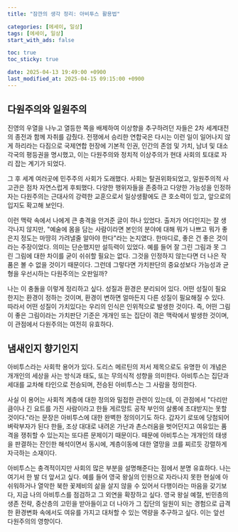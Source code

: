 ```yaml
---
title: "잠깐의 생각 정리: 아비투스 활용법"

categories: [에세이, 일상]
tags: [에세이, 일상]
start_with_ads: false

toc: true
toc_sticky: true

date: 2025-04-13 19:49:00 +0900
last_modified_at: 2025-04-15 09:15:00 +0900
---
```


## **다원주의와 일원주의**

진영의 우열을 나누고 열등한 쪽을 배제하여 이상향을 추구하려던 자들은 2차 세계대전의 종전과 함께 자취를 감췄다. 전쟁에서 승리한 연합국은 다시는 이런 일이 일어나지 않게 하리라는 다짐으로 국제연합 헌장에 기본적 인권, 인간의 존엄 및 가치, 남녀 및 대소 각국의 평등권을 명시했고, 이는 다원주의와 정치적 이상주의가 현대 사회의 토대로 자리 잡는 계기가 되었다.

그 후 세계 여러곳에 민주주의 사회가 도래했다. 사회는 탈권위화되었고, 일원주의적 사고관은 점차 자연스럽게 후퇴했다. 다양한 행위자들을 존중하고 다양한 가능성을 인정하자는 다원주의는 근대사의 강력한 교훈으로서 일상생활에도 큰 호소력이 있고, 앞으로의 입지도 확고해 보인다.

이런 맥락 속에서 나에게 큰 충격을 안겨준 글이 하나 있었다. 출저가 어디인지는 잘 생각나지 않지만, "예술에 몸을 담는 사람이라면 본인의 분야에 대해 뭐가 나쁘고 뭐가 좋은지 정도는 마땅히 가려낼줄 알아야 한다"라는 논지였다. 한마디로, 좋은 건 좋은 것이라는 주장이었다. 의미는 단순했지만 설득력이 있었다. 예를 들어 잘 그린 그림과 못 그린 그림에 대한 차이를 굳이 쉬쉬할 필요는 없다. 그것을 인정하지 않는다면 더 나은 작품은 볼 수 없을 것이기 때문이다. 그런데 그렇다면 가치판단의 중요성보다 가능성과 균형을 우선시하는 다원주의는 오판일까?

나는 이 충돌을 이렇게 정리하고 싶다. 성질과 환경은 분리되어 있다. 어떤 성질이 필요한지는 환경이 정하는 것이며, 환경이 변하면 얼마든지 다른 성질이 필요해질 수 있다. 따라서 어떤 성질이 가치있다는 우리의 인식은 인위적으로 발생한 것이다. 즉, 어떤 그림이 좋은 그림이라는 가치판단 기준은 개개인 또는 집단이 겪은 맥락에서 발생한 것이며, 이 관점에서 다원주의는 여전히 유효하다.

## **냄새인지 향기인지**

아비투스라는 사회학 용어가 있다. 도리스 메르틴의 저서 제목으로도 유명한 이 개념은 개개인의 세상을 사는 방식과 태도, 또는 무의식적 성향을 의미한다. 아비투스는 집단과 세대를 교차해 타인으로 전승되며, 전승된 아비투스는 그 사람을 정의한다.

사실 이 용어는 사회적 계층에 대한 정의와 밀접한 관련이 있는데, 이 관점에서 "다리만큼이나 긴 요트를 가진 사람이라고 한들 게르망트 공작 부인의 살롱에 초대받지는 못할 것이다."라는 문장은 아비투스에 대한 완벽한 정의이기도 하다. 갑자기 로또에 당첨되어 벼락부자가 된다 한들, 조상 대대로 내려온 가난과 촌스러움을 벗어던지고 여유있는 품격을 쟁취할 수 있는지는 또다른 문제이기 때문이다. 때문에 아비투스는 개개인의 태생을 판결하는 잔인한 해석이면서 동시에, 계층이동에 대한 열망을 코를 찌르듯 강렬하게 자극하는 소재이다.

아비투스는 충격적이지만 사회의 많은 부분을 설명해준다는 점에서 분명 유효하다. 나는 여기서 한 발 더 앞서고 싶다. 예를 들어 영국 왕실의 인원으로 자라나지 못한 현실에 아쉬워하거나 열악한 북한 꽃제비의 삶을 살지 않을 수 있어서 다행이라는 마음을 갖기보다, 지금 나의 아비투스를 점검하고 그 외연을 확장하고 싶다. 영국 왕실 예절, 빈민층의 생존 전략, 중산층의 고민을 받아들이고 더 나아가 그 집단의 일원이 되는 경험으로 급격한 환경변화 속에서도 여유를 가지고 대처할 수 있는 역량을 추구하고 싶다. 이는 앞선 다원주의의 영향이다.